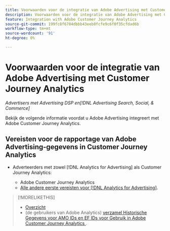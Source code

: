 ```yaml
---
title: Voorwaarden voor de integratie van Adobe Advertising met Customer Journey Analytics
description: Voorwaarden voor de integratie van Adobe Advertising met Customer Journey Analytics
feature: Integration with Adobe Customer Journey Analytics
source-git-commit: 199fc8f6784dbbb43eeb8fcfe9c6f0f35cfdad6b
workflow-type: tm+mt
source-wordcount: '91'
ht-degree: 0%

---
```


# Voorwaarden voor de integratie van Adobe Advertising met Customer Journey Analytics

*Advertisers met Advertising DSP en[!DNL Advertising Search, Social, & Commerce]*

Bekijk de volgende informatie voordat u Adobe Advertising integreert met Adobe Customer Journey Analytics.

## Vereisten voor de rapportage van Adobe Advertising-gegevens in Customer Journey Analytics

* Adverteerders met zowel [!DNL Analytics for Advertising] als Customer Journey Analytics:

   * Adobe Customer Journey Analytics<!-- any specific version? -->
   * [ Alle andere eerste vereisten voor  [!DNL Analytics for Advertising]](/help/integrations/analytics/prerequisites.md).

>[!MORELIKETHIS]
>
>* [ Overzicht ](overview.md)
>* (de gebruikers van Adobe Analytics) [ verzamel Historische Gegevens voor AMO IDs en EF IDs voor Gebruik in Adobe Customer Journey Analytics ](/help/integrations/analytics/rvars-to-evars.md).

